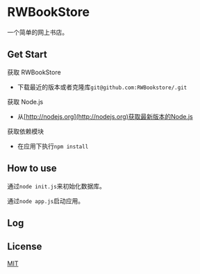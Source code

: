 RWBookStore
===========

一个简单的网上书店。

Get Start
---------

获取 RWBookStore

*   下载最近的版本或者克隆库`git@github.com:RWBookstore/.git`

获取 Node.js

*   从[http://nodejs.org](http://nodejs.org)获取最新版本的Node.js

获取依赖模块

*   在应用下执行`npm install`

How to use
----------

通过`node init.js`来初始化数据库。

通过`node app.js`启动应用。

Log
---

License
-------

[MIT](http://opensource.org/licenses/MIT)

